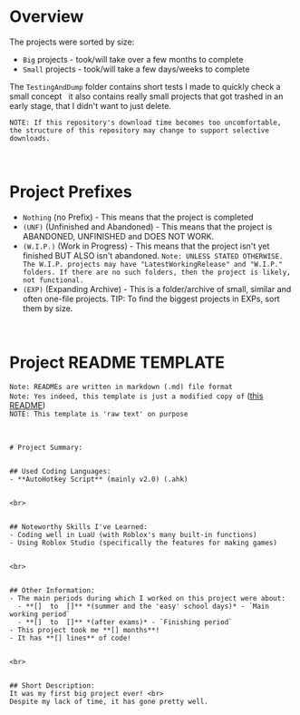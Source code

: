 # Overview
The projects were sorted by size: 
- `Big` projects - took/will take over a few months to complete
- `Small` projects - took/will take a few days/weeks to complete

The `TestingAndDump` folder contains short tests I made to quickly check a small concept &nbsp;&nbsp;it also contains really small projects that got trashed in an early stage, that I didn't want to just delete.

`NOTE: If this repository's download time becomes too uncomfortable, the structure of this repository may change to support selective downloads.`


<br>


# Project Prefixes
- `Nothing` (no Prefix) - This means that the project is completed
- `(UNF)` (Unfinished and Abandoned) - This means that the project is ABANDONED, UNFINISHED and DOES NOT WORK.
- `(W.I.P.)` (Work in Progress) - This means that the project isn't yet finished BUT ALSO isn't abandoned.
    `Note: UNLESS STATED OTHERWISE. The W.I.P. projects may have "LatestWorkingRelease" and "W.I.P." folders. If there are no such folders, then the project is likely, not functional.`
- `(EXP)` (Expanding Archive) - This is a folder/archive of small, similar and often one-file projects. TIP: To find the biggest projects in EXPs, sort them by size.


<br>


# Project README TEMPLATE
`Note: READMEs are written in markdown (.md) file format`<br>
`Note: Yes indeed, this template is just a modified copy of` ([this README](Projects/Big/My_first_Roblox_tycoon_TAKE2/README.md))<br>
`NOTE: This template is 'raw text' on purpose`


<br>


```
# Project Summary:


## Used Coding Languages:
- **AutoHotkey Script** (mainly v2.0) (.ahk)


<br>


## Noteworthy Skills I've Learned:
- Coding well in LuaU (with Roblox's many built-in functions)
- Using Roblox Studio (specifically the features for making games)


<br>


## Other Information:
- The main periods during which I worked on this project were about:  
  - **[]  to  []** *(summer and the 'easy' school days)* - `Main working period`
  - **[]  to  []** *(after exams)* - `Finishing period`
- This project took me **[] months**!
- It has **[] lines** of code!


<br>


## Short Description:
It was my first big project ever! <br>
Despite my lack of time, it has gone pretty well.
```